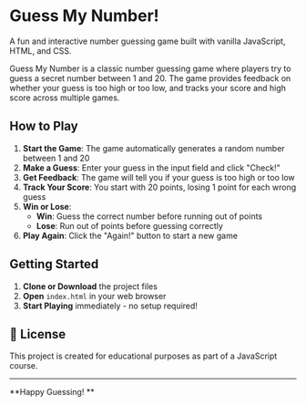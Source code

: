 # Guess My Number! 

A fun and interactive number guessing game built with vanilla JavaScript, HTML, and CSS.

Guess My Number is a classic number guessing game where players try to guess a secret number between 1 and 20. The game provides feedback on whether your guess is too high or too low, and tracks your score and high score across multiple games.

## How to Play

1. **Start the Game**: The game automatically generates a random number between 1 and 20
2. **Make a Guess**: Enter your guess in the input field and click "Check!"
3. **Get Feedback**: The game will tell you if your guess is too high or too low
4. **Track Your Score**: You start with 20 points, losing 1 point for each wrong guess
5. **Win or Lose**: 
   - **Win**: Guess the correct number before running out of points
   - **Lose**: Run out of points before guessing correctly
6. **Play Again**: Click the "Again!" button to start a new game

## Getting Started

1. **Clone or Download** the project files
2. **Open** `index.html` in your web browser
3. **Start Playing** immediately - no setup required!

## 📄 License

This project is created for educational purposes as part of a JavaScript course.

---

**Happy Guessing! **
